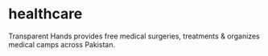 # healthcare
Transparent Hands provides free medical surgeries, treatments &amp; organizes medical camps across Pakistan.
